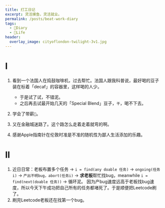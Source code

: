 ```yaml
---
title: 打工日记
excerpt: 灵活摸鱼，灵活就业。
permalink: /posts/beat-work-diary
tags:
  - 📘Diary
  - 🍜Life
header:
  overlay_image: cityoflondon-twilight-3v1.jpg
---
```


# I



1. 看到一个法国人在捣鼓咖啡机，过去帮忙。法国人跟我科普说，最好喝的豆子装在标着「decaf」的容器里，这样喝的人少。
    - 于是试了试，不错泥。
    - 之后再去试最开始几天的「Special Blend」豆子，`干`，喝不下去。

1. 学会了带薪`💩`。

1. 又在金融城迷路了。这个路怎么走着走着就弯的啊。

1. 感谢Apple指南针在伦敦时准是不准的随机性为鄙人生活添加的乐趣。

# II

1. 近日日常：老板布置多个任务 -> `i = find(any doable 任务)` -> `ongoing(任务i)` -> `产出不明bug，abort(任务i)` -> **求老板**帮忙找bug，meanwhile `i = find(next(doable 任务))`  -> 循环泥。
因为产bug速度远高于老板找bug速度，所以今天下午成功把自己所有的任务都堵死了。于是顺便把Leetcode刷了。
1. 刷完Leetcode老板还在找第一个bug。
